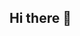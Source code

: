 ## Hi there 👋

<!--
**FULLK/FULLK** is a ✨ _special_ ✨ repository because its `README.md` (this file) appears on your GitHub profile.

Here are some ideas to get you started:




<img   align="center" src="https://github-readme-stats.vercel.app/api?username=FULLK&locale=en&line_height=33&show_icons=true&hide=&theme=&rank_icon=percentile&custom_title=PASSION！！！"/>


- 🔭 I’m currently working on ...
- 🌱 I’m currently learning ...
- 👯 I’m looking to collaborate on ...
- 🤔 I’m looking for help with ...
- 💬 Ask me about ...
- 📫 How to reach me: ...
- 😄 Pronouns: ...
- ⚡ Fun fact: ...
-->
